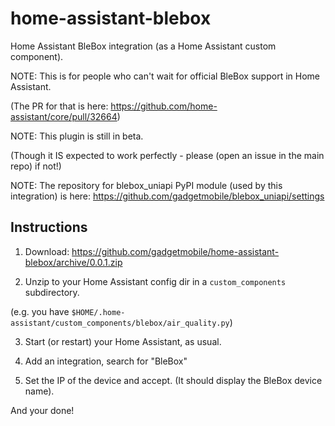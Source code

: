# home-assistant-blebox

Home Assistant BleBox integration (as a Home Assistant custom component).


NOTE: This is for people who can't wait for official BleBox support in Home Assistant.

(The PR for that is here: https://github.com/home-assistant/core/pull/32664)


NOTE: This plugin is still in beta.

(Though it IS expected to work perfectly - please (open an issue in the main repo) if not!)


NOTE: The repository for blebox_uniapi PyPI module (used by this integration) is here: https://github.com/gadgetmobile/blebox_uniapi/settings


## Instructions

1. Download: https://github.com/gadgetmobile/home-assistant-blebox/archive/0.0.1.zip

2. Unzip to your Home Assistant config dir in a `custom_components` subdirectory.

(e.g. you have `$HOME/.home-assistant/custom_components/blebox/air_quality.py`)

3. Start (or restart) your Home Assistant, as usual.

4. Add an integration, search for "BleBox"

5. Set the IP of the device and accept. (It should display the BleBox device name).

And your done!
